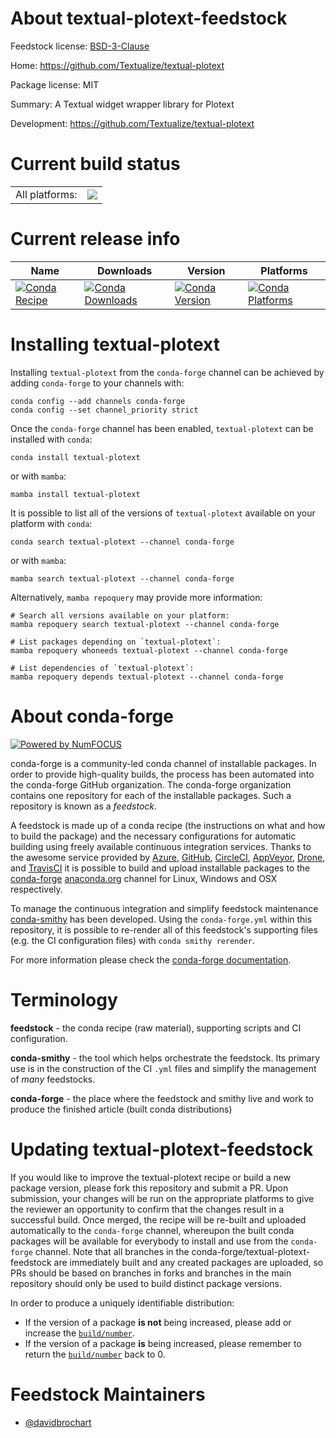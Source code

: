 About textual-plotext-feedstock
===============================

Feedstock license: [BSD-3-Clause](https://github.com/conda-forge/textual-plotext-feedstock/blob/main/LICENSE.txt)

Home: https://github.com/Textualize/textual-plotext

Package license: MIT

Summary: A Textual widget wrapper library for Plotext

Development: https://github.com/Textualize/textual-plotext

Current build status
====================


<table><tr><td>All platforms:</td>
    <td>
      <a href="https://dev.azure.com/conda-forge/feedstock-builds/_build/latest?definitionId=22918&branchName=main">
        <img src="https://dev.azure.com/conda-forge/feedstock-builds/_apis/build/status/textual-plotext-feedstock?branchName=main">
      </a>
    </td>
  </tr>
</table>

Current release info
====================

| Name | Downloads | Version | Platforms |
| --- | --- | --- | --- |
| [![Conda Recipe](https://img.shields.io/badge/recipe-textual--plotext-green.svg)](https://anaconda.org/conda-forge/textual-plotext) | [![Conda Downloads](https://img.shields.io/conda/dn/conda-forge/textual-plotext.svg)](https://anaconda.org/conda-forge/textual-plotext) | [![Conda Version](https://img.shields.io/conda/vn/conda-forge/textual-plotext.svg)](https://anaconda.org/conda-forge/textual-plotext) | [![Conda Platforms](https://img.shields.io/conda/pn/conda-forge/textual-plotext.svg)](https://anaconda.org/conda-forge/textual-plotext) |

Installing textual-plotext
==========================

Installing `textual-plotext` from the `conda-forge` channel can be achieved by adding `conda-forge` to your channels with:

```
conda config --add channels conda-forge
conda config --set channel_priority strict
```

Once the `conda-forge` channel has been enabled, `textual-plotext` can be installed with `conda`:

```
conda install textual-plotext
```

or with `mamba`:

```
mamba install textual-plotext
```

It is possible to list all of the versions of `textual-plotext` available on your platform with `conda`:

```
conda search textual-plotext --channel conda-forge
```

or with `mamba`:

```
mamba search textual-plotext --channel conda-forge
```

Alternatively, `mamba repoquery` may provide more information:

```
# Search all versions available on your platform:
mamba repoquery search textual-plotext --channel conda-forge

# List packages depending on `textual-plotext`:
mamba repoquery whoneeds textual-plotext --channel conda-forge

# List dependencies of `textual-plotext`:
mamba repoquery depends textual-plotext --channel conda-forge
```


About conda-forge
=================

[![Powered by
NumFOCUS](https://img.shields.io/badge/powered%20by-NumFOCUS-orange.svg?style=flat&colorA=E1523D&colorB=007D8A)](https://numfocus.org)

conda-forge is a community-led conda channel of installable packages.
In order to provide high-quality builds, the process has been automated into the
conda-forge GitHub organization. The conda-forge organization contains one repository
for each of the installable packages. Such a repository is known as a *feedstock*.

A feedstock is made up of a conda recipe (the instructions on what and how to build
the package) and the necessary configurations for automatic building using freely
available continuous integration services. Thanks to the awesome service provided by
[Azure](https://azure.microsoft.com/en-us/services/devops/), [GitHub](https://github.com/),
[CircleCI](https://circleci.com/), [AppVeyor](https://www.appveyor.com/),
[Drone](https://cloud.drone.io/welcome), and [TravisCI](https://travis-ci.com/)
it is possible to build and upload installable packages to the
[conda-forge](https://anaconda.org/conda-forge) [anaconda.org](https://anaconda.org/)
channel for Linux, Windows and OSX respectively.

To manage the continuous integration and simplify feedstock maintenance
[conda-smithy](https://github.com/conda-forge/conda-smithy) has been developed.
Using the ``conda-forge.yml`` within this repository, it is possible to re-render all of
this feedstock's supporting files (e.g. the CI configuration files) with ``conda smithy rerender``.

For more information please check the [conda-forge documentation](https://conda-forge.org/docs/).

Terminology
===========

**feedstock** - the conda recipe (raw material), supporting scripts and CI configuration.

**conda-smithy** - the tool which helps orchestrate the feedstock.
                   Its primary use is in the construction of the CI ``.yml`` files
                   and simplify the management of *many* feedstocks.

**conda-forge** - the place where the feedstock and smithy live and work to
                  produce the finished article (built conda distributions)


Updating textual-plotext-feedstock
==================================

If you would like to improve the textual-plotext recipe or build a new
package version, please fork this repository and submit a PR. Upon submission,
your changes will be run on the appropriate platforms to give the reviewer an
opportunity to confirm that the changes result in a successful build. Once
merged, the recipe will be re-built and uploaded automatically to the
`conda-forge` channel, whereupon the built conda packages will be available for
everybody to install and use from the `conda-forge` channel.
Note that all branches in the conda-forge/textual-plotext-feedstock are
immediately built and any created packages are uploaded, so PRs should be based
on branches in forks and branches in the main repository should only be used to
build distinct package versions.

In order to produce a uniquely identifiable distribution:
 * If the version of a package **is not** being increased, please add or increase
   the [``build/number``](https://docs.conda.io/projects/conda-build/en/latest/resources/define-metadata.html#build-number-and-string).
 * If the version of a package **is** being increased, please remember to return
   the [``build/number``](https://docs.conda.io/projects/conda-build/en/latest/resources/define-metadata.html#build-number-and-string)
   back to 0.

Feedstock Maintainers
=====================

* [@davidbrochart](https://github.com/davidbrochart/)

